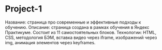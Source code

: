 # Project-1
Название: страница про современные и эффективные подходы к обучению.
Описание: страница создана в рамках обучения в Яндекс Практикуме. Состоит из 11 самостоятельных блоков.
Технологии: HTML, CSS, методология БЭМ, вставка видео через iframe, изображений через img, анимация элементов через keyframes.
